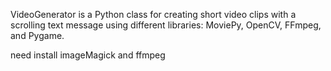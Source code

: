 VideoGenerator is a Python class for creating short video clips with a scrolling text message 
using different libraries: MoviePy, OpenCV, FFmpeg, and Pygame.

need install imageMagick and ffmpeg

